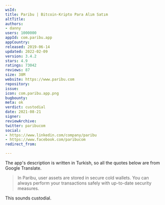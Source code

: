 ```yaml
---
wsId: 
title: Paribu | Bitcoin-Kripto Para Alım Satım
altTitle: 
authors:
- danny
users: 1000000
appId: com.paribu.app
appCountry: 
released: 2019-06-14
updated: 2022-02-09
version: 3.4.2
stars: 4.9
ratings: 73042
reviews: 87
size: 38M
website: https://www.paribu.com
repository: 
issue: 
icon: com.paribu.app.png
bugbounty: 
meta: ok
verdict: custodial
date: 2021-08-21
signer: 
reviewArchive: 
twitter: paribucom
social:
- https://www.linkedin.com/company/paribu
- https://www.facebook.com/paribucom
redirect_from: 

---
```


The app's description is written in Turkish, so all the quotes below are from Google Translate.

> In Paribu, user assets are stored in secure cold wallets. You can always perform your transactions safely with up-to-date security measures.

This sounds custodial.

